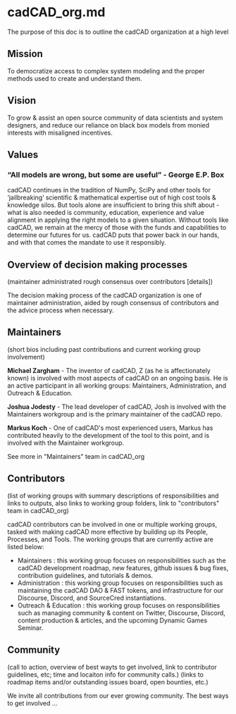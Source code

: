 # cadCAD_org.md

The purpose of this doc is to outline the cadCAD organization at a high level

## Mission

To democratize access to complex system modeling and the proper methods used to create and understand them. 

## Vision

To grow & assist an open source community of data scientists and system designers, and reduce our reliance on black box models from monied interests with misaligned incentives.

## Values

### “All models are wrong, but some are useful” - George E.P. Box

cadCAD continues in the tradition of NumPy, SciPy and other tools for ‘jailbreaking’ scientific & mathematical expertise out of high cost tools & knowledge silos. But tools alone are insufficient to bring this shift about - what is also needed is community, education, experience and value alignment in applying the right models to a given situation. Without tools like cadCAD, we remain at the mercy of those with the funds and capabilities to determine our futures for us. cadCAD puts that power back in our hands, and with that comes the mandate to use it responsibly.

## Overview of decision making processes
(maintainer administrated rough consensus over contributors [details])

The decision making process of the cadCAD organization is one of maintainer administration, aided by rough consensus of contributors and the advice process when necessary. 

## Maintainers 
(short bios including past contributions and current working group involvement)

**Michael Zargham** - The inventor of cadCAD, Z (as he is affectionately known) is involved with most aspects of cadCAD on an ongoing basis. He is an active participant in all working groups: Maintainers, Administration, and Outreach & Education.

**Joshua Jodesty** - The lead developer of cadCAD, Josh is involved with the Maintainers workgroup and is the primary maintainer of the cadCAD repo.

**Markus Koch** - One of cadCAD's most experienced users, Markus has contributed heavily to the development of the tool to this point, and is involved with the Maintainer workgroup.

See more in "Maintainers" team in cadCAD_org <link>

## Contributors
(list of working groups with summary descriptions of responsibilities and links to outputs, also links to working group folders, link to "contributors" team in cadCAD_org)

cadCAD contributors can be involved in one or multiple working groups, tasked with making cadCAD more effective by building up its People, Processes, and Tools. The working groups that are currently active are listed below:

* Maintainers <link>: this working group focuses on responsibilities such as the cadCAD development roadmap, new features, github issues & bug fixes, contribution guidelines, and tutorials & demos.
* Administration <link>: this working group focuses on responsibilities such as maintaining the cadCAD DAO & FAST tokens, and infrastructure for our Discourse, Discord, and SourceCred instantiations.
* Outreach & Education <link>: this working group focuses on responsibilities such as managing community & content on Twitter, Discourse, Discord, content production & articles, and the upcoming Dynamic Games Seminar.


## Community
(call to action, overview of best wayts to get involved, link to contributor guidelines, etc; time and locaiton info for community calls.)
(links to roadmap items and/or outstanding issues board, open bounties, etc.)

We invite all contributions from our ever growing community. The best ways to get involved ...


